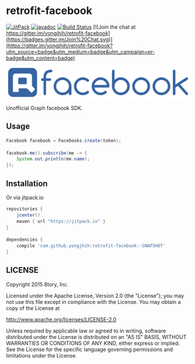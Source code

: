 # retrofit-facebook

[![JitPack](https://img.shields.io/github/tag/yongjhih/retrofit-facebook.svg?label=JitPack)](https://jitpack.io/#yongjhih/retrofit-facebook)
[![javadoc](https://img.shields.io/github/tag/yongjhih/retrofit-facebook.svg?label=javadoc)](https://jitpack.io/com/github/yongjhih/retrofit-facebook/-SNAPSHOT/javadoc/)
[![Build Status](https://travis-ci.org/yongjhih/retrofit-facebook.svg)](https://travis-ci.org/yongjhih/retrofit-facebook)
[![Join the chat at https://gitter.im/yongjhih/retrofit-facebook](https://badges.gitter.im/Join%20Chat.svg)](https://gitter.im/yongjhih/retrofit-facebook?utm_source=badge&utm_medium=badge&utm_campaign=pr-badge&utm_content=badge)

![](art/retrofit-facebook.png)

Unofficial Graph facebook SDK.

## Usage

```java
Facebook facebook = Facebooks.create(token);

facebook.me().subscribe(me -> {
    System.out.println(me.name);
});
```

## Installation

Or via jitpack.io

```gradle
repositories {
    jcenter()
    maven { url "https://jitpack.io" }
}

dependencies {
    compile 'com.github.yongjhih:retrofit-facebook:-SNAPSHOT'
}
```

## LICENSE

Copyright 2015 8tory, Inc.

Licensed under the Apache License, Version 2.0 (the "License"); you may not use this file except in compliance with the License. You may obtain a copy of the License at

http://www.apache.org/licenses/LICENSE-2.0

Unless required by applicable law or agreed to in writing, software distributed under the License is distributed on an "AS IS" BASIS, WITHOUT WARRANTIES OR CONDITIONS OF ANY KIND, either express or implied. See the License for the specific language governing permissions and limitations under the License.
